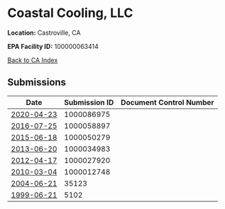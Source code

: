 # Coastal Cooling, LLC

**Location:** Castroville, CA

**EPA Facility ID:** 100000063414

[Back to CA Index](../../index.md)

## Submissions

| Date | Submission ID | Document Control Number |
|------|--------------|-------------------------|
| [2020-04-23](submissions/1000086975.md) | 1000086975 |  |
| [2016-07-25](submissions/1000058897.md) | 1000058897 |  |
| [2015-06-18](submissions/1000050279.md) | 1000050279 |  |
| [2013-06-20](submissions/1000034983.md) | 1000034983 |  |
| [2012-04-17](submissions/1000027920.md) | 1000027920 |  |
| [2010-03-04](submissions/1000012748.md) | 1000012748 |  |
| [2004-06-21](submissions/35123.md) | 35123 |  |
| [1999-06-21](submissions/5102.md) | 5102 |  |
